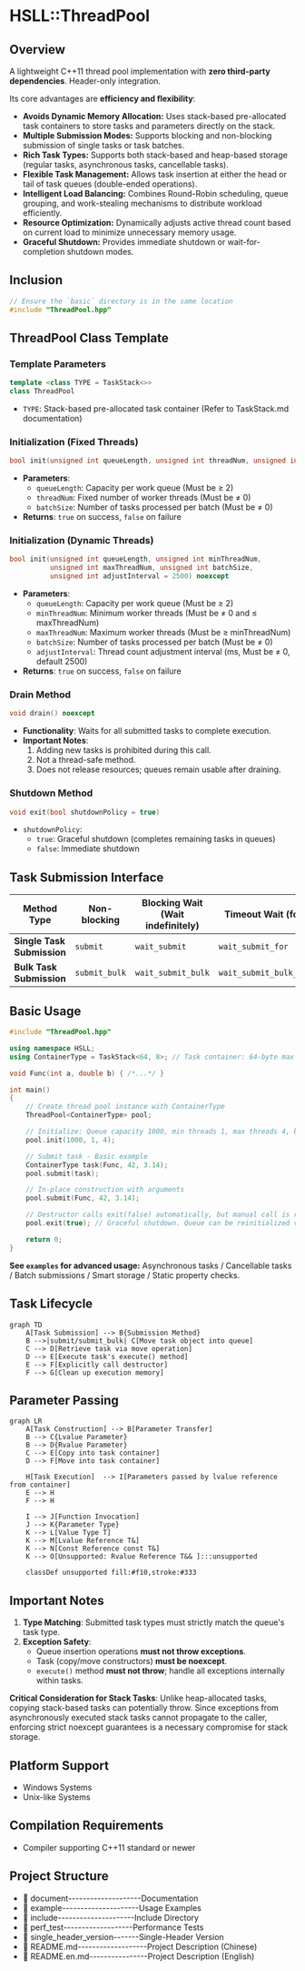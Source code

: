 # HSLL::ThreadPool

## Overview

A lightweight C++11 thread pool implementation with **zero third-party dependencies**. Header-only integration.

Its core advantages are **efficiency and flexibility**:
*   **Avoids Dynamic Memory Allocation:** Uses stack-based pre-allocated task containers to store tasks and parameters directly on the stack.
*   **Multiple Submission Modes:** Supports blocking and non-blocking submission of single tasks or task batches.
*   **Rich Task Types:** Supports both stack-based and heap-based storage (regular tasks, asynchronous tasks, cancellable tasks).
*   **Flexible Task Management:** Allows task insertion at either the head or tail of task queues (double-ended operations).
*   **Intelligent Load Balancing:** Combines Round-Robin scheduling, queue grouping, and work-stealing mechanisms to distribute workload efficiently.
*   **Resource Optimization:** Dynamically adjusts active thread count based on current load to minimize unnecessary memory usage.
*   **Graceful Shutdown:** Provides immediate shutdown or wait-for-completion shutdown modes.

## Inclusion
```cpp
// Ensure the `basic` directory is in the same location
#include "ThreadPool.hpp"
```

## ThreadPool Class Template

### Template Parameters
```cpp
template <class TYPE = TaskStack<>>
class ThreadPool
```
- `TYPE`: Stack-based pre-allocated task container (Refer to TaskStack.md documentation)

### Initialization (Fixed Threads)
```cpp
bool init(unsigned int queueLength, unsigned int threadNum, unsigned int batchSize) noexcept
```
- **Parameters**:
  - `queueLength`: Capacity per work queue (Must be ≥ 2)
  - `threadNum`: Fixed number of worker threads (Must be ≠ 0)
  - `batchSize`: Number of tasks processed per batch (Must be ≠ 0)
- **Returns**: `true` on success, `false` on failure

### Initialization (Dynamic Threads)
```cpp
bool init(unsigned int queueLength, unsigned int minThreadNum,
          unsigned int maxThreadNum, unsigned int batchSize,
          unsigned int adjustInterval = 2500) noexcept
```
- **Parameters**:
  - `queueLength`: Capacity per work queue (Must be ≥ 2)
  - `minThreadNum`: Minimum worker threads (Must be ≠ 0 and ≤ maxThreadNum)
  - `maxThreadNum`: Maximum worker threads (Must be ≥ minThreadNum)
  - `batchSize`: Number of tasks processed per batch (Must be ≠ 0)
  - `adjustInterval`: Thread count adjustment interval (ms, Must be ≠ 0, default 2500)
- **Returns**: `true` on success, `false` on failure

### Drain Method
```cpp
void drain() noexcept
```
- **Functionality**: Waits for all submitted tasks to complete execution.
- **Important Notes**:
  1. Adding new tasks is prohibited during this call.
  2. Not a thread-safe method.
  3. Does not release resources; queues remain usable after draining.

### Shutdown Method
```cpp
void exit(bool shutdownPolicy = true)
```
- `shutdownPolicy`: 
  - `true`: Graceful shutdown (completes remaining tasks in queues)
  - `false`: Immediate shutdown

## Task Submission Interface

| Method Type          | Non-blocking      | Blocking Wait (Wait indefinitely) | Timeout Wait (for)         | Timeout Wait (until)        |
|----------------------|-------------------|-----------------------------------|----------------------------|-----------------------------|
| **Single Task Submission** | `submit`         | `wait_submit`                     | `wait_submit_for`          | `wait_submit_until`         |
| **Bulk Task Submission**   | `submit_bulk`    | `wait_submit_bulk`                | `wait_submit_bulk_for`     | `wait_submit_bulk_until`    |

## Basic Usage
```cpp
#include "ThreadPool.hpp"

using namespace HSLL;
using ContainerType = TaskStack<64, 8>; // Task container: 64-byte max size, 8-byte max alignment

void Func(int a, double b) { /*...*/ }

int main()
{
    // Create thread pool instance with ContainerType
    ThreadPool<ContainerType> pool;

    // Initialize: Queue capacity 1000, min threads 1, max threads 4, batch size 1 (default)
    pool.init(1000, 1, 4); 

    // Submit task - Basic example
    ContainerType task(Func, 42, 3.14);
    pool.submit(task);

    // In-place construction with arguments
    pool.submit(Func, 42, 3.14);

    // Destructor calls exit(false) automatically, but manual call is recommended
    pool.exit(true); // Graceful shutdown. Queue can be reinitialized via init() later

    return 0;
}
```
**See `examples` for advanced usage:** Asynchronous tasks / Cancellable tasks / Batch submissions / Smart storage / Static property checks.

## Task Lifecycle
```mermaid
graph TD
    A[Task Submission] --> B{Submission Method}
    B -->|submit/submit_bulk| C[Move task object into queue]
    C --> D[Retrieve task via move operation]
    D --> E[Execute task's execute() method]
    E --> F[Explicitly call destructor]
    F --> G[Clean up execution memory]
```

## Parameter Passing
```mermaid
graph LR
    A[Task Construction] --> B[Parameter Transfer]
    B --> C{Lvalue Parameter}
    B --> D{Rvalue Parameter}
    C --> E[Copy into task container]
    D --> F[Move into task container]
    
    H[Task Execution]  --> I[Parameters passed by lvalue reference from container]
    E --> H
    F --> H
    
    I --> J[Function Invocation]
    J --> K{Parameter Type}
    K --> L[Value Type T]
    K --> M[Lvalue Reference T&]
    K --> N[Const Reference const T&]
    K --> O[Unsupported: Rvalue Reference T&& ]:::unsupported
    
    classDef unsupported fill:#f10,stroke:#333
```

## Important Notes
1. **Type Matching**: Submitted task types must strictly match the queue's task type.
2. **Exception Safety**:
   - Queue insertion operations **must not throw exceptions**.
   - Task (copy/move constructors) **must be noexcept**.
   - `execute()` method **must not throw**; handle all exceptions internally within tasks.
   
**Critical Consideration for Stack Tasks**: Unlike heap-allocated tasks, copying stack-based tasks can potentially throw. Since exceptions from asynchronously executed stack tasks cannot propagate to the caller, enforcing strict noexcept guarantees is a necessary compromise for stack storage.

## Platform Support
- Windows Systems
- Unix-like Systems

## Compilation Requirements
- Compiler supporting C++11 standard or newer

## Project Structure

- 📂 document--------------------Documentation
- 📂 example---------------------Usage Examples
- 📂 include---------------------Include Directory
- 📂 perf_test-------------------Performance Tests
- 📂 single_header_version-------Single-Header Version
- 📄 README.md-------------------Project Description (Chinese)
- 📄 README.en.md----------------Project Description (English)